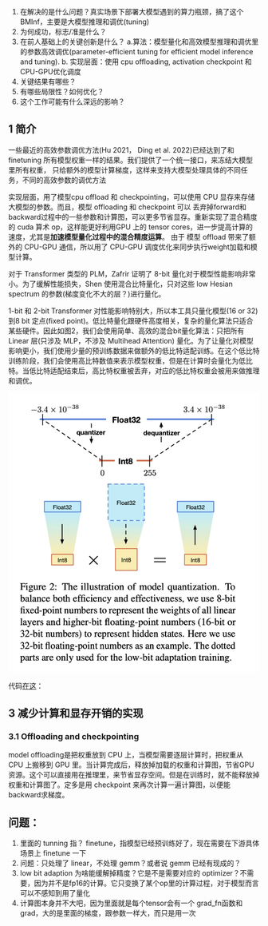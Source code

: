 1. 在解决的是什么问题？真实场景下部署大模型遇到的算力瓶颈，搞了这个 BMInf，主要是大模型推理和调优(tuning)
2. 为何成功，标志/准是什么？
3. 在前人基础上的关键创新是什么？ a.算法：模型量化和高效模型推理和调优里的参数高效调优(parameter-efficient tuning for efficient model inference and tuning). b. 实现层面：使用 cpu offloading, activation checkpoint 和 CPU-GPU优化调度
4. 关键结果有哪些？
5. 有哪些局限性？如何优化？
6. 这个工作可能有什么深远的影响？

## 1 简介
一些最近的高效参数调优方法(Hu 2021， Ding et al. 2022)已经达到了和finetuning 所有模型权重一样的结果。我们提供了一个统一接口，来冻结大模型里所有权重，
只给额外的模型计算梯度，这样来支持大模型处理具体的不同任务，不同的高效参数的调优方法

实现层面，用了模型cpu offload 和 checkpointing，可以使用 CPU 显存来存储大模型的参数。而且，模型 offloading 和 checkpoint 可以 丢弃掉forward和backward过程中的一些参数和计算图，可以更多节省显存。重新实现了混合精度的 cuda 算术 op，这样能更好利用GPU 上的 tensor cores，进一步提高计算的速度，尤其是**加速模型量化过程中的混合精度运算**。 由于 模型 offload 带来了额外的 CPU-GPU 通信，所以用了 CPU-GPU 调度优化来同步执行weight加载和模型计算。

对于 Transformer 类型的 PLM，Zafrir 证明了 8-bit 量化对于模型性能影响非常小。为了缓解性能损失，Shen 使用混合比特量化，只对这些 low Hesian spectrum 的参数(梯度变化不大的层？)进行量化。

1-bit 和 2-bit Transformer 对性能影响特别大，所以本工具只量化模型(16 or 32)到8 bit 定点(fixed point)。低比特量化跟硬件高度相关，复杂的量化算法只适合某些硬件。因此如图2，我们会使用简单、高效的混合bit量化算法：只把所有 Linear 层(只涉及 MLP，不涉及 Multihead Attention) 量化。为了让量化对模型影响更小，我们使用少量的预训练数据来做额外的低比特适配训练。在这个低比特训练阶段，我们会使用高比特数值来表示模型权重，但是在计算时会量化为低比特。当低比特适配结束后，高比特权重被丢弃，对应的低比特权重会被用来做推理和调优。

![](./imgs/model-quantization-linear.png)

代码[在这](https://github.com/OpenBMB/BMInf/blob/master/bminf/layers/linear.py#L26-L50)：

## 3 减少计算和显存开销的实现
### 3.1 Offloading and checkpointing
model offloading是把权重放到 CPU 上，当模型需要逐层计算时，把权重从 CPU 上搬移到 GPU 里。当计算完成后，释放掉加载的权重和计算图，节省GPU资源。这个可以直接用在推理里，来节省显存空间。但是在训练时，就不能释放掉权重和计算图了。定多是用 checkpoint 来再次计算一遍计算图，以便能backward求梯度。


## 问题：
1. 里面的 tunning 指？ finetune，指模型已经预训练好了，现在需要在下游具体场景上 finetune 一下
2. 问题：只处理了 linear，不处理 gemm？或者说 gemm 已经有现成的？
3. low bit adaption 为啥能缓解掉精度？它是不是需要对应的 optimizer？不需要，因为并不是fp16的计算。它只变换了某个op里的计算过程，对于模型而言可以不感知到用了量化
4. 计算图本身并不大吧，因为里面就是每个tensor会有一个 grad_fn函数和 grad，大的是里面的梯度，跟参数一样大，而只是用一次

